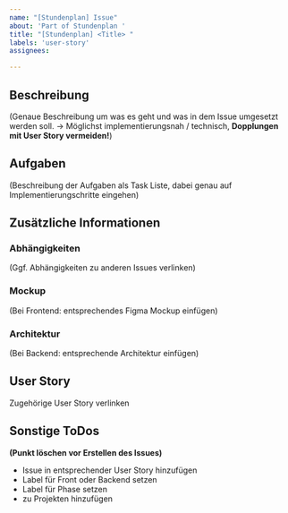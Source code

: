 ```yaml
---
name: "[Stundenplan] Issue"
about: 'Part of Stundenplan '
title: "[Stundenplan] <Title> "
labels: 'user-story'
assignees: 

---
```


## Beschreibung 
(Genaue Beschreibung um was es geht und was in dem Issue umgesetzt werden soll. 
-> Möglichst implementierungsnah / technisch, **Dopplungen mit User Story vermeiden!**)
## Aufgaben 
(Beschreibung der Aufgaben als Task Liste, dabei genau auf Implementierungschritte eingehen)
## Zusätzliche Informationen 
### Abhängigkeiten
(Ggf. Abhängigkeiten zu anderen Issues verlinken)
### Mockup
(Bei Frontend: entsprechendes Figma Mockup einfügen)
### Architektur
(Bei Backend: entsprechende Architektur einfügen)

## User Story
Zugehörige User Story verlinken

## Sonstige ToDos 
**(Punkt löschen vor Erstellen des Issues)**
- Issue in entsprechender User Story hinzufügen  
- Label für Front oder Backend setzen 
- Label für Phase setzen
- zu Projekten hinzufügen
